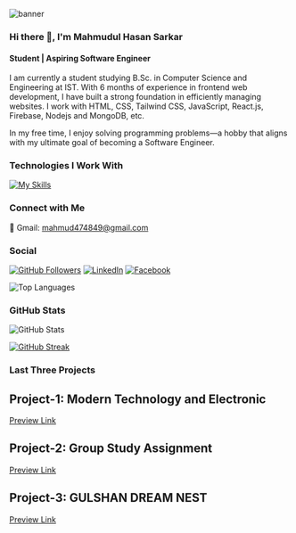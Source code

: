 ![banner](https://github.com/Mahmud256/Mahmud256/assets/71069222/1ea10d1c-2293-42ab-b701-dee40fe02c5c)

### Hi there 👋, I'm Mahmudul Hasan Sarkar
#### Student | Aspiring Software Engineer

I am currently a student studying B.Sc. in Computer Science and Engineering at IST. With 6 months of experience in frontend web development, I have built a strong foundation in efficiently managing websites. I work with HTML, CSS, Tailwind CSS, JavaScript, React.js, Firebase, Nodejs and MongoDB, etc.

In my free time, I enjoy solving programming problems—a hobby that aligns with my ultimate goal of becoming a Software Engineer.

### Technologies I Work With

[![My Skills](https://skillicons.dev/icons?i=html,css,js,tailwind,bootstrap,react,nodejs,mongodb,figma&perline=3)](https://skillicons.dev)


### Connect with Me

📧 Gmail: [mahmud474849@gmail.com](mailto:mahmud474849@gmail.com) 

### Social
[![GitHub Followers](https://img.shields.io/github/followers/Mahmud256?style=social)](https://github.com/Mahmud256)
[![LinkedIn](https://img.shields.io/badge/LinkedIn-Mahmudul-blue?style=flat&logo=linkedin)](https://www.linkedin.com/in/mahmudul-hasan-sarkar-2b93581a6/)
[![Facebook](https://img.shields.io/badge/Facebook-Mahmudul-blue?style=flat&logo=facebook&logoColor=white)](https://www.facebook.com/profile.php?id=100010396957638)


 
![Top Languages](https://github-readme-stats.vercel.app/api/top-langs/?username=Mahmud256)

### GitHub Stats
![GitHub Stats](https://github-readme-stats.vercel.app/api?username=Mahmud256&show_icons=true) 

[![GitHub Streak](https://github-readme-streak-stats.herokuapp.com?user=Mahmud256&card_width=496)](https://git.io/streak-stats)

### Last Three Projects
## Project-1: Modern Technology and Electronic
[Preview Link](https://assignment-1010.netlify.app/)

## Project-2: Group Study Assignment
[Preview Link](https://assignment-11-3a371.web.app/)

## Project-3: GULSHAN DREAM NEST
[Preview Link](https://assignment-12-6f6d3.web.app/)

